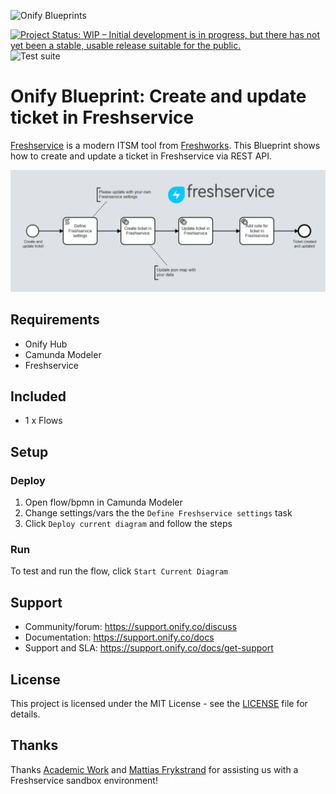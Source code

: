 ![Onify Blueprints](https://files.readme.io/8ba3f14-onify-blueprints-logo.png)

[![Project Status: WIP – Initial development is in progress, but there has not yet been a stable, usable release suitable for the public.](https://www.repostatus.org/badges/latest/wip.svg)](https://www.repostatus.org/#wip)
![Test suite](https://github.com/onify/blueprint-freshservice-create-update-ticket/workflows/Test%20suite/badge.svg)

# Onify Blueprint: Create and update ticket in Freshservice

[Freshservice](https://freshservice.com/) is a modern ITSM tool from [Freshworks](https://www.freshworks.com/). This Blueprint shows how to create and update a ticket in Freshservice via REST API.

![Onify Blueprint: Create and update ticket in Freshservice](flow.png "Flow")

## Requirements

* Onify Hub  
* Camunda Modeler
* Freshservice 

## Included

* 1 x Flows

## Setup

### Deploy

1. Open flow/bpmn in Camunda Modeler
2. Change settings/vars the the `Define Freshservice settings` task
3. Click `Deploy current diagram` and follow the steps

### Run 

To test and run the flow, click `Start Current Diagram`

## Support

* Community/forum: https://support.onify.co/discuss
* Documentation: https://support.onify.co/docs
* Support and SLA: https://support.onify.co/docs/get-support

## License

This project is licensed under the MIT License - see the [LICENSE](LICENSE) file for details.

## Thanks

Thanks [Academic Work](https://github.com/orgs/academicwork) and [Mattias Frykstrand](https://github.com/Mfryk85) for assisting us with a Freshservice sandbox environment!